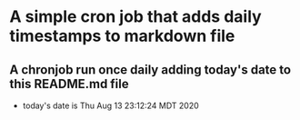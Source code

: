A simple cron job that adds daily timestamps to markdown file
============================================================
## A chronjob run once daily adding today's date to this README.md file
* today's date is Thu Aug 13 23:12:24 MDT 2020
